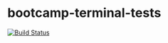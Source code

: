 # bootcamp-terminal-tests
[![Build Status](https://travis-ci.org/Loreen-netizen/bootcamp-terminal-tests.svg?branch=gh-pages)](https://travis-ci.org/Loreen-netizen/bootcamp-terminal-tests)